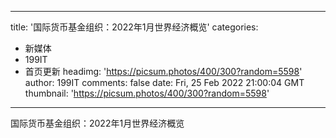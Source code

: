 
---
title: '国际货币基金组织：2022年1月世界经济概览'
categories: 
 - 新媒体
 - 199IT
 - 首页更新
headimg: 'https://picsum.photos/400/300?random=5598'
author: 199IT
comments: false
date: Fri, 25 Feb 2022 21:00:04 GMT
thumbnail: 'https://picsum.photos/400/300?random=5598'
---

<div>   
国际货币基金组织：2022年1月世界经济概览  
</div>
            
